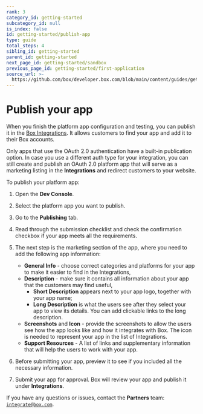 ```yaml
---
rank: 3
category_id: getting-started
subcategory_id: null
is_index: false
id: getting-started/publish-app
type: guide
total_steps: 4
sibling_id: getting-started
parent_id: getting-started
next_page_id: getting-started/sandbox
previous_page_id: getting-started/first-application
source_url: >-
  https://github.com/box/developer.box.com/blob/main/content/guides/getting-started/publish-app.md
---
```

# Publish your app

When you finish the platform app configuration and testing, you can publish
it in the [Box Integrations][integrations]. It allows customers to find
your app and add it to their Box accounts.

<Message type='warning'>

Only apps that use the OAuth 2.0 authentication have a built-in publication option. In case you use a different auth type for your integration, you can still create and publish an OAuth 2.0 platform app that will serve as a marketing listing in the **Integrations** and redirect customers to your website.

</Message>

To publish your platform app:

1. Open the **Dev Console**.
2. Select the platform app you want to publish.
3. Go to the **Publishing** tab.
4. Read through the submission checklist and check the confirmation checkbox if your app meets all the requirements.
5. The next step is the marketing section of the app, where you need to add the following app information:

    - **General Info** - choose correct categories and platforms for your app to make it easier to find in the Integrations,
    - **Description** - make sure it contains all information about your app that the customers may find useful,
        - **Short Description** appears next to your app logo, together with your app name;
        - **Long Description** is what the users see after they select your app to view its details. You can add clickable links to the long description.
    - **Screenshots** and **Icon** - provide the screenshots to allow the users see how the app looks like and how it integrates with Box. The icon is needed to represent your app in the list of Integrations.
    - **Support Resources** - A list of links and supplementary information that will help the users to work with your app.

6. Before submitting your app, preview it to see if you included all the necessary information.
7. Submit your app for approval. Box will review your app and publish it under **Integrations**.

If you have any questions or issues, contact the **Partners** team:
[`integrate@box.com`][email].

[integrations]: https://cloud.app.box.com/integrations
[email]: mailto:integrate@box.com